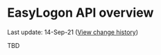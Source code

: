 # EasyLogon API overview
Last update: 14-Sep-21 ([View change history](https://github.com/foxdev-studio/easylogon-docs/commits/master/2.%20API%20Reference/1.%20Overview.md))

TBD
